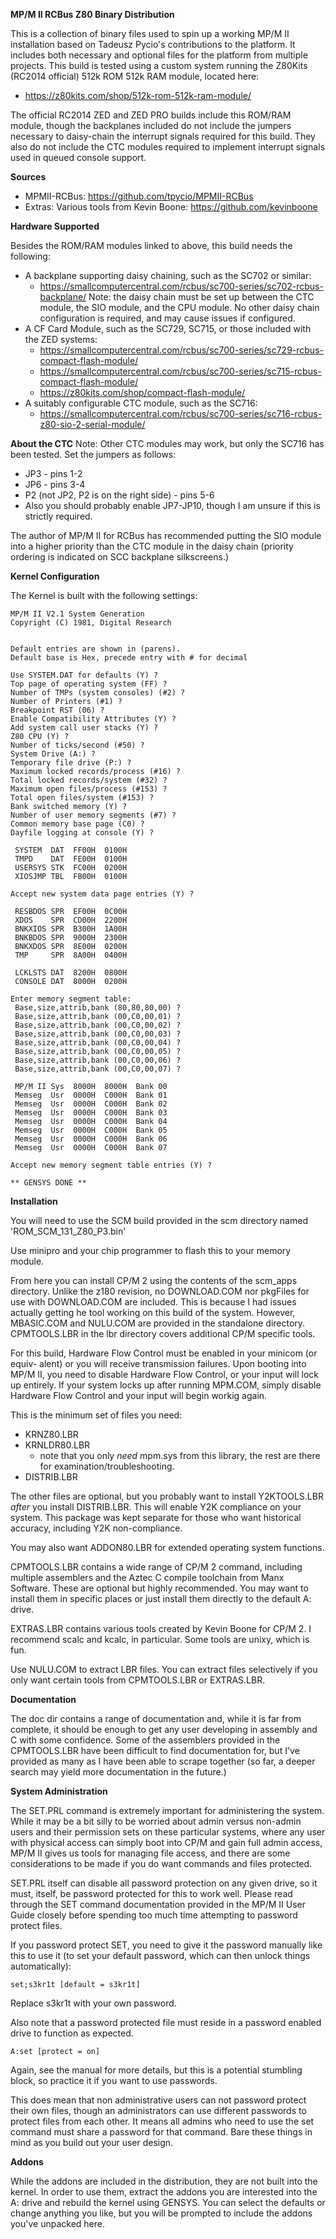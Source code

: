 **MP/M II RCBus Z80 Binary Distribution**

This is a collection of binary files used to spin up a working MP/M II
installation based on Tadeusz Pycio's contributions to the platform. It includes
both necessary and optional files for the platform from multiple projects. This
build is tested using a custom system running the Z80Kits (RC2014 official) 512k
ROM 512k RAM module, located here:

- https://z80kits.com/shop/512k-rom-512k-ram-module/

The official RC2014 ZED and ZED PRO builds include this ROM/RAM module, though
the backplanes included do not include the jumpers necessary to daisy-chain
the interrupt signals required for this build. They also do not include the CTC
modules required to implement interrupt signals used in queued console support.

**Sources**
- MPMII-RCBus: https://github.com/tpycio/MPMII-RCBus
- Extras: Various tools from Kevin Boone: https://github.com/kevinboone

**Hardware Supported**

Besides the ROM/RAM modules linked to above, this build needs the following:

- A backplane supporting daisy chaining, such as the SC702 or similar:
    - https://smallcomputercentral.com/rcbus/sc700-series/sc702-rcbus-backplane/
Note: the daisy chain must be set up between the CTC module, the SIO module, and
the CPU module. No other daisy chain configuration is required, and may cause
issues if configured.
- A CF Card Module, such as the SC729, SC715, or those included with the ZED systems:
    - https://smallcomputercentral.com/rcbus/sc700-series/sc729-rcbus-compact-flash-module/
    - https://smallcomputercentral.com/rcbus/sc700-series/sc715-rcbus-compact-flash-module/
    - https://z80kits.com/shop/compact-flash-module/
- A suitably configurable CTC module, such as the SC716:
    - https://smallcomputercentral.com/rcbus/sc700-series/sc716-rcbus-z80-sio-2-serial-module/

**About the CTC**
Note: Other CTC modules may work, but only the SC716 has been tested. Set the jumpers as follows:       
- JP3 - pins 1-2
- JP6 - pins 3-4
- P2 (not JP2, P2 is on the right side) - pins 5-6
- Also you should probably enable JP7-JP10, though I am unsure if this is strictly required.

The author of MP/M II for RCBus has recommended putting the SIO module into a higher priority than
the CTC module in the daisy chain (priority ordering is indicated on SCC backplane silkscreens.)

**Kernel Configuration**

The Kernel is built with the following settings:

	MP/M II V2.1 System Generation
	Copyright (C) 1981, Digital Research


	Default entries are shown in (parens).
	Default base is Hex, precede entry with # for decimal

	Use SYSTEM.DAT for defaults (Y) ?
	Top page of operating system (FF) ?
	Number of TMPs (system consoles) (#2) ?
	Number of Printers (#1) ?
	Breakpoint RST (06) ?
	Enable Compatibility Attributes (Y) ?
	Add system call user stacks (Y) ?
	Z80 CPU (Y) ?
	Number of ticks/second (#50) ?
	System Drive (A:) ?
	Temporary file drive (P:) ?
	Maximum locked records/process (#16) ?
	Total locked records/system (#32) ?
	Maximum open files/process (#153) ?
	Total open files/system (#153) ?
	Bank switched memory (Y) ?
	Number of user memory segments (#7) ?
	Common memory base page (C0) ?
	Dayfile logging at console (Y) ?

	 SYSTEM  DAT  FF00H  0100H
	 TMPD    DAT  FE00H  0100H
	 USERSYS STK  FC00H  0200H
	 XIOSJMP TBL  FB00H  0100H

	Accept new system data page entries (Y) ?

	 RESBDOS SPR  EF00H  0C00H
	 XDOS    SPR  CD00H  2200H
	 BNKXIOS SPR  B300H  1A00H
	 BNKBDOS SPR  9000H  2300H
	 BNKXDOS SPR  8E00H  0200H
	 TMP     SPR  8A00H  0400H

	 LCKLSTS DAT  8200H  0800H
	 CONSOLE DAT  8000H  0200H

	Enter memory segment table:
	 Base,size,attrib,bank (80,80,80,00) ?
	 Base,size,attrib,bank (00,C0,00,01) ?
	 Base,size,attrib,bank (00,C0,00,02) ?
	 Base,size,attrib,bank (00,C0,00,03) ?
	 Base,size,attrib,bank (00,C0,00,04) ?
	 Base,size,attrib,bank (00,C0,00,05) ?
	 Base,size,attrib,bank (00,C0,00,06) ?
	 Base,size,attrib,bank (00,C0,00,07) ?

	 MP/M II Sys  8000H  8000H  Bank 00
	 Memseg  Usr  0000H  C000H  Bank 01
	 Memseg  Usr  0000H  C000H  Bank 02
	 Memseg  Usr  0000H  C000H  Bank 03
	 Memseg  Usr  0000H  C000H  Bank 04
	 Memseg  Usr  0000H  C000H  Bank 05
	 Memseg  Usr  0000H  C000H  Bank 06
	 Memseg  Usr  0000H  C000H  Bank 07

	Accept new memory segment table entries (Y) ?

	** GENSYS DONE **

**Installation**

You will need to use the SCM build provided in the scm directory named
'ROM\_SCM\_131\_Z80\_P3.bin'

Use minipro and your chip programmer to flash this to your memory module.

From here you can install CP/M 2 using the contents of the scm\_apps directory.
Unlike the z180 revision, no DOWNLOAD.COM nor pkgFiles for use with DOWNLOAD.COM
are included. This is because I had issues actually getting he tool working on
this build of the system. However, MBASIC.COM and NULU.COM are provided in the
standalone directory. CPMTOOLS.LBR in the lbr directory covers additional CP/M
specific tools.

For this build, Hardware Flow Control must be enabled in your minicom (or equiv-
alent) or you will receive transmission failures. Upon booting into MP/M II, you
need to disable Hardware Flow Control, or your input will lock up entirely. If
your system locks up after running MPM.COM, simply disable Hardware Flow Control
and your input will begin workig again.

This is the minimum set of files you need:

- KRNZ80.LBR
- KRNLDR80.LBR
    - note that you only _need_ mpm.sys from this library, the rest are there
      for examination/troubleshooting.
- DISTRIB.LBR

The other files are optional, but you probably want to install Y2KTOOLS.LBR
_after_ you install DISTRIB.LBR. This will enable Y2K compliance on your system.
This package was kept separate for those who want historical accuracy, including
Y2K non-compliance.

You may also want ADDON80.LBR for extended operating system functions.

CPMTOOLS.LBR contains a wide range of CP/M 2 command, including multiple
assemblers and the Aztec C compile toolchain from Manx Software. These are
optional but highly recommended. You may want to install them in specific places
or just install them directly to the default A: drive.

EXTRAS.LBR contains various tools created by Kevin Boone for CP/M 2. I recommend
scalc and kcalc, in particular. Some tools are unixy, which is fun.

Use NULU.COM to extract LBR files. You can extract files selectively if you only
want certain tools from CPMTOOLS.LBR or EXTRAS.LBR.

**Documentation**

The doc dir contains a range of documentation and, while it is far from
complete, it should be enough to get any user developing in assembly and C with
some confidence. Some of the assemblers provided in the CPMTOOLS.LBR have been
difficult to find documentation for, but I've provided as many as I have been
able to scrape together (so far, a deeper search may yield more documentation in
the future.)

**System Administration**

The SET.PRL command is extremely important for administering the system. While
it may be a bit silly to be worried about admin versus non-admin users and their
permission sets on these particular systems, where any user with physical access
can simply boot into CP/M and gain full admin access, MP/M II gives us tools for
managing file access, and there are some considerations to be made if you do
want commands and files protected.

SET.PRL itself can disable all password protection on any given drive, so it
must, itself, be password protected for this to work well. Please read through
the SET command documentation provided in the MP/M II User Guide closely before
spending too much time attempting to password protect files.

If you password protect SET, you need to give it the password manually like this
to use it (to set your default password, which can then unlock things
automatically):

    set;s3kr1t [default = s3kr1t]

Replace s3kr1t with your own password.

Also note that a password protected file must reside in a password enabled drive
to function as expected.

    A:set [protect = on]

Again, see the manual for more details, but this is a potential stumbling block,
so practice it if you want to use passwords.

This does mean that non administrative users can not password protect their own
files, though an administrators can use different passwords to protect files
from each other. It means all admins who need to use the set command must share
a password for that command. Bare these things in mind as you build out your
user design.

**Addons**

While the addons are included in the distribution, they are not built into the
kernel. In order to use them, extract the addons you are interested into the A:
drive and rebuild the kernel using GENSYS. You can select the defaults or change
anything you like, but you will be prompted to include the addons you've
unpacked here. 
